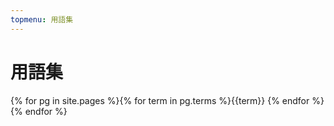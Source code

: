 ```yaml
---
topmenu: 用語集
---
```


# 用語集

{% for pg in site.pages %}{% for term in pg.terms %}{{term}} {% endfor %}{% endfor %}
